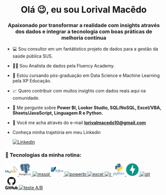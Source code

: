<h1 align="center">Olá 😉, eu sou Lorival Macêdo</h1>
<h3 align="center">Apaixonado por transformar a realidade com insights através dos dados e integrar a tecnologia com boas práticas de melhoria contínua</h3>

- 💻 Sou consultor em um fantátistico projeto de dados para a gestão da saúde pública SUS.

- 👨‍💻 Sou Analista de dados pela Fluency Academy.

- 🌱 Estou cursando pós-graduação em Data Science e Machine Learning pela XP Educação.

- 📈 Quero contribuir com muitos insights com dados reais aqui na comunidade.

- 💬 Me pergunte sobre **Power BI, Looker Studio, SQL/NoSQL, Excel/VBA, Sheets/JavaScript, Linguagem R e Python.**

- 📧 Você me acha através do e-mail **lorivalmacedo10@gmail.com**

- Conheça minha trajetória em meu Linkedin

    [![Linkedin](https://img.shields.io/badge/LinkedIn-0077B5?style=for-the-badge&logo=linkedin&logoColor=white)](https://www.linkedin.com/in/lorivalmacedo/)



<h3 align="left">🤖 Tecnologias da minha rotina:</h3>
<p align="left">
    <!-- Banco de Dados -->
    <a href="https://www.mysql.com/" target="blank">
        <img src="https://raw.githubusercontent.com/devicons/devicon/master/icons/mysql/mysql-original-wordmark.svg" alt="mysql" width="40" height="40"/>
    </a>
    <a href="https://www.postgresql.org/" target="blank">
        <img src="https://raw.githubusercontent.com/devicons/devicon/master/icons/postgresql/postgresql-original-wordmark.svg" alt="postgresql" width="40" height="40"/>
    </a>
    <a href="https://www.microsoft.com/en-us/sql-server" target="blank">
        <img src="https://www.svgrepo.com/show/303229/microsoft-sql-server-logo.svg" alt="mssql" width="40" height="40"/>
    </a>
    <a href="https://www.sqlite.org/index.html" target="blank">
        <img src="https://raw.githubusercontent.com/devicons/devicon/master/icons/sqlite/sqlite-original-wordmark.svg" alt="sqlite" width="40" height="40"/>
    </a>
    <!-- Power BI -->
    <a href="https://powerbi.microsoft.com/" target="blank">
        <img src="https://www.vectorlogo.zone/logos/microsoft_powerbi/microsoft_powerbi-icon.svg" alt="powerbi" width="40" height="40"/>
    </a>
    <!-- Excel/VBA -->
    <a href="https://www.microsoft.com/en-us/microsoft-365/excel" target="blank">
        <img src="https://cdn.worldvectorlogo.com/logos/microsoft-excel-2013.svg" alt="excel" width="40" height="40"/>
    </a>
    <!-- Linguagem R -->
    <a href="https://www.r-project.org/" target="blank">
        <img src="https://www.r-project.org/logo/Rlogo.svg" alt="r" width="40" height="40"/>
    </a>
    <!-- Python -->
    <a href="https://www.python.org/" target="blank">
        <img src="https://raw.githubusercontent.com/devicons/devicon/master/icons/python/python-original-wordmark.svg" alt="python" width="40" height="40"/>
    </a>
    <!-- API -->
    <a href="https://fastapi.tiangolo.com/" target="blank">
        <img src="https://raw.githubusercontent.com/devicons/devicon/master/icons/fastapi/fastapi-original.svg" alt="fastapi" width="40" height="40"/>
    </a>
    <!-- Git/GitHub -->
    <a href="https://git-scm.com/" target="blank">
        <img src="https://www.vectorlogo.zone/logos/git-scm/git-scm-icon.svg" alt="git" width="40" height="40"/>
    </a>
    <a href="https://github.com/" target="blank">
        <img src="https://raw.githubusercontent.com/devicons/devicon/master/icons/github/github-original-wordmark.svg" alt="github" width="40" height="40"/>
    </a>
    <!-- Teste A/B -->
    <a href="https://abtestguide.com/" target="blank">
        <img src="https://www.vectorlogo.zone/logos/adobe/adobe-icon.svg" alt="teste A/B" width="40" height="40"/>
    </a>
</p>
